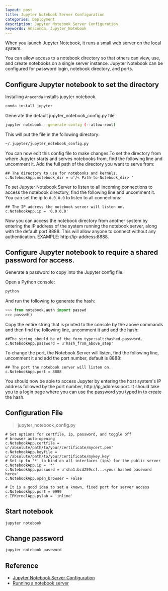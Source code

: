 ```yaml
---
layout: post
title: Jupyter Notebook Server Configuration
categories: Deployment
description: Jupyter Notebook Server Configuration
keywords: Anaconda, Jupyter_Notebook
---
```


When you launch Jupyter Notebook, it runs a small web server on the local system.

You can allow access to a notebook directory so that others can view, use, and create notebooks on a single server instance. Jupyter Notebook can be configured for password login, notebook directory, and ports.

## Configure Jupyter notebook to set the directory

Installing `Anaconda` installs jupyter notebook.

```sh
conda install jupyter
```

Generate the default jupyter_notebook_config.py file

```sh
jupyter notebook --generate-config (--allow-root)
```

This will put the file in the following directory:

```sh
~/.jupyter/jupyter_notebook_config.py
```

You can now edit this config file to make changes.To set the directory from where Jupyter starts and serves notebooks from, find the following line and uncomment it. Add the full path of the directory you want to serve from:

```viml
## The directory to use for notebooks and kernels.
c.NotebookApp.notebook_dir = u'/< Path-to-Notebook_dir> '
```

To set Jupyter Notebook Server to listen to all incoming connections to access the notebook directory, find the following line and uncomment it. You can set the ip to `0.0.0.0` to listen to all connections:

```viml
## The IP address the notebook server will listen on.
c.NotebookApp.ip = '0.0.0.0'
```

Now you can access the notebook directory from another system by entering the IP address of the system running the notebook server, along with the default port 8888. This will allow anyone to connect without any authentication. EXAMPLE: http://ip-address:8888.

## Configure Jupyter notebook to require a shared password for access.

Generate a password to copy into the Jupyter config file.

Open a Python console: 

```sh
python
```

And run the following to generate the hash:

```python
>>> from notebook.auth import passwd
>>> passwd()
```

Copy the entire string that is printed to the console by the above commands and then find the following line, uncomment it and add the hash: 
```viml
##The string should be of the form type:salt:hashed-password.
c.NotebookApp.password = u'hash_from_above_step'
```

To change the port, the Notebook Server will listen, find the following line, uncomment it and add the port number, default is 8888: 
```viml
## The port the notebook server will listen on.
c.NotebookApp.port = 8888
```

You should now be able to access Jupyter by entering the host system's IP address followed by the port number, http://ip_address:port. It should take you to a login page where you can use the password you typed in to create the hash.

## Configuration File

> jupyter_notebook_config.py

```viml
# Set options for certfile, ip, password, and toggle off
# browser auto-opening
c.NotebookApp.certfile = u'/absolute/path/to/your/certificate/mycert.pem'
c.NotebookApp.keyfile = u'/absolute/path/to/your/certificate/mykey.key'
# Set ip to '*' to bind on all interfaces (ips) for the public server
c.NotebookApp.ip = '*'
c.NotebookApp.password = u'sha1:bcd259ccf...<your hashed password here>'
c.NotebookApp.open_browser = False

# It is a good idea to set a known, fixed port for server access
c.NotebookApp.port = 9999
c.IPKernelApp.pylab = 'inline'
```

## Start notebook

```viml
jupyter notebook
```

## Change password

```sh
jupyter-notebook password
```

## Reference

* [Jupyter Notebook Server Configuration][1]
* [Running a notebook server][2]

[1]: https://support.anaconda.com/customer/en/portal/articles/2818686-jupyter-notebook-server-configuration
[2]: https://jupyter-notebook.readthedocs.io/en/stable/public_server.html#using-let-s-encrypt